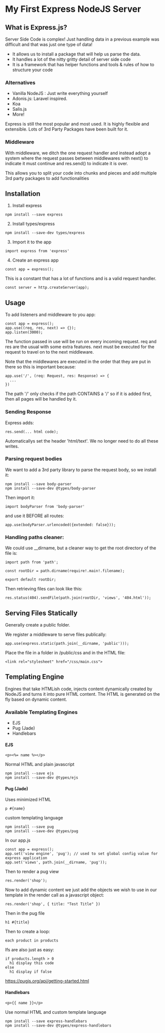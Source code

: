 # My First Express NodeJS Server

## What is Express.js?
Server Side Code is complex! Just handling data in a previous example was difficult and that was just one type of data! 

- It allows us to install a package that will help us parse the data.
- It handles a lot of the nitty gritty detail of server side code
- It is a framework that has helper functions and tools & rules of how to structure your code

### Alternatives
- Vanilla NodeJS : 
  Just write everything yourself
- Adonis.js: 
  Laravel inspired.
- Koa
- Salis.js
- More!

Express is still the most popular and most used. It is highly flexible and extensible. Lots of 3rd Party Packages have been built for it. 

### Middleware

With middleware, we ditch the one request handler and instead adopt a system where the request passes between middlewares with next() to indicate it must continue and res.send() to indicate it is over.

This allows you to split your code into chunks and pieces and add multiple 3rd party packages to add functionalities

## Installation

1. Install express
```
npm install --save express
```
2. Install types/express
```
npm install --save-dev types/express
```
3. Import it to the app
```
import express from 'express'
```
4. Create an express app
```
const app = express();
```
This is a constant that has a lot of functions and is a valid request handler.
```
const server = http.createServer(app);
```

## Usage

To add listeners and middleware to you app:
```
const app = express();
app.use((req, res, next) => {});
app.listen(3000);
```
The function passed in use will be run on every incoming request. req and res are the usual with some extra features. next must be executed for the request to travel on to the next middleware.

Note that the middlewares are executed in the order that they are put in there so this is important because:

```
app.use('/', (req: Request, res: Response) => {
  ...
})
```
The path '/' only checks if the path CONTAINS a '/' so if it is added first, then all pages will be handled by it.

### Sending Response

Express adds:
```
res.send(... html code);
```
Automaticallys set the header 'html/text'. We no longer need to do all these writes.

### Parsing request bodies

We want to add a 3rd party library to parse the request body, so we install it:
```
npm install --save body-parser
npm install --save-dev @types/body-parser
```
Then import it:
```
import bodyParser from 'body-parser'
```
and use it BEFORE all routes:
```
app.use(bodyParser.urlencoded({extended: false}));
```

### Handling paths cleaner:
We could use __dirname, but a cleaner way to get the root directory of the file is:
```
import path from 'path';

const rootDir = path.dirname(require!.main!.filename);

export default rootDir;
```
Then retrieving files can look like this:
```
res.status(404).sendFile(path.join(rootDir, 'views', '404.html'));
```

## Serving Files Statically

Generally create a public folder.

We register a middleware to serve files publically:
```
app.use(express.static(path.join(__dirname, 'public')));
```
Place the file in a folder in /public/css and in the HTML file:
```
<link rel="stylesheet" href="/css/main.css">
```

## Templating Engine

Engines that take HTMLish code, injects content dynamically created by NodeJS and turns it into pure HTML content. The HTML is generated on the fly based on dynamic content. 

### Available Templating Engines

- EJS
- Pug (Jade)
- Handlebars

#### EJS
```
<p><%= name %></p>
```
Normal HTML and plain javascript
```
npm install --save ejs
npm install --save-dev @types/ejs
```

#### Pug (Jade)
Uses minimized HTML
```
p #{name}
```
 custom templating language

```
npm install --save pug
npm install --save-dev @types/pug
```

In our app.js
```
const app = express();
app.set('view engine', 'pug'); // used to set global config value for express application
app.set('views', path.join(__dirname, 'pug'));
```
Then to render a pug view
```
res.render('shop');
```
Now to add dynamic content we just add the objects we wish to use in our template in the render call as a javascript object:
```
res.render('shop', { title: "Test Title" })
```
Then in the pug file
```
h1 #{title}
```
Then to create a loop:
```
each product in products
```
Ifs are also just as easy:
```
if products.length > 0
  h1 display this code
else
  h1 display if false
```
https://pugjs.org/api/getting-started.html

#### Handlebars
```
<p>{{ name }}</p>
```
Use normal HTML and custom template language
```
npm install --save express-handlebars
npm install --save-dev @types/express-handlebars
```

